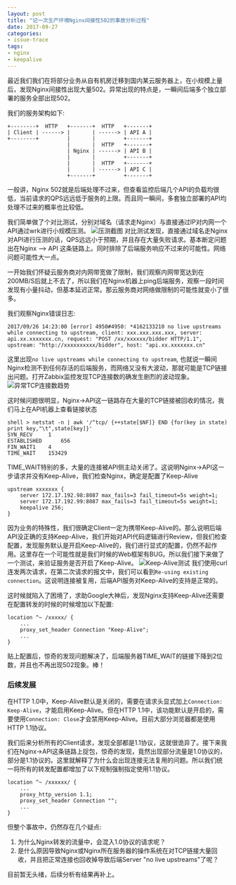 ```yaml
---
layout: post
title: "记一次生产环境Nginx间接性502的事故分析过程"
date: 2017-09-27
categories:
- issue-trace
tags:
- nginx
- keepalive
---
```



最近我们我们在将部分业务从自有机房迁移到国内某云服务器上，在小规模上量后，发现Nginx间接性出现大量502。异常出现的特点是，一瞬间后端多个独立部署的服务全部出现502。

我们的服务架构如下:

```text
+--------+  HTTP   +-------+  HTTP   +-------+
| Client | ------> |       | ------> | API A |
+--------+         |       |         +-------+
                   |       |  HTTP   +-------+
                   | Nginx | ------> | API B |
                   |       |         +-------+
                   |       |  HTTP   +-------+
                   |       | ------> | API C |
                   +-------+         +-------+
```

一般讲，Nginx 502就是后端处理不过来，但查看监控后端几个API的负载均很低，当前请求的QPS远远低于服务的上限。而且同一瞬间，多套独立部署的API均处理不过来的概率也比较低。

<!-- more -->

我们简单做了个对比测试，分别对域名（请求走Nginx）与直接通过IP对内网一个API通过wrk进行小规模压测。
![压测截图](http://xiezefan.qiniudn.com/压测截图.png)
对比测试发现，直接通过域名走Nginx对API进行压测的话，QPS远远小于预期，并且存在大量失败请求。基本断定问题出在Nginx —> API 这条链路上。同时排除了后端服务响应不过来的可能性。网络问题可能性大一点。

一开始我们怀疑云服务商对内网带宽做了限制，我们观察内网带宽达到在200MB/S后就上不去了，所以我们在Nginx机器上ping后端服务，观察一段时间发现有小量抖动，但基本延迟正常。那云服务商对网络做限制的可能性就变小了很多。

我们观察Nginx错误日志:

```text
2017/09/26 14:23:00 [error] 4950#4950: *4162133210 no live upstreams while connecting to upstream, client: xxx.xxx.xxx.xxx, server: api.xx.xxxxxxx.cn, request: "POST /xx/xxxxxx/bidder HTTP/1.1", upstream: "http://xxxxxxxxxx/bidder", host: "api.xx.xxxxxxx.cn"
```
这里出现`no live upstreams while connecting to upstream`, 也就说一瞬间Nginx检测不到任何存活的后端服务，而网络又没有大波动，那就可能是TCP链接出问题。打开Zabbix监控发现TCP连接数的确发生剧烈的波动现象。
![异常TCP连接数趋势](http://xiezefan.qiniudn.com/异常TCP连接数趋势.png)

这时候问题很明显，Nginx->API这一链路存在大量的TCP链接被回收的情况，我们马上在API机器上查看链接状态

```text
shell > netstat -n | awk '/^tcp/ {++state[$NF]} END {for(key in state) print key,"\t",state[key]}'
SYN_RECV 	 1
ESTABLISHED 	 656
FIN_WAIT1 	 4
TIME_WAIT 	 153429
```

TIME_WAIT特别的多，大量的连接被API侧主动关闭了。这说明Nginx->API这一步请求并没有Keep-Alive，我们检查Nginx，确定是配置了Keep-Alive

```
upstream xxxxxxx {
    server 172.17.192.98:8087 max_fails=3 fail_timeout=5s weight=1;
    server 172.17.192.99:8087 max_fails=3 fail_timeout=5s weight=1;
    keepalive 256;
}
```

因为业务的特殊性，我们很确定Client一定为携带Keep-Alive的。那么说明后端API没正确的支持Keep-Alive，我们开始对API代码逻辑进行Review，但我们检查配置，发现服务默认是开启Keep-Alive的，我们进行显式的配置，仍然不起作用。这里存在一个可能性就是我们时候的Web框架有BUG。所以我们接下来做了一个测试，来验证服务是否开启了Keep-Alive。
![Keep-Alive测试](http://xiezefan.qiniudn.com/Keep-Alive测试.png)
我们使用curl连发两次请求，在第二次请求的报文中，我们可以看到`Re-using existing connection`。这说明连接被复用，后端API服务对Keep-Alive的支持是正常的。

这时候就陷入了困境了，求助Google大神后，发现Nginx支持Keep-Alive还需要在配置转发的时候的时候增加以下配置:

```
location ^~ /xxxxx/ {
    ...
    proxy_set_header Connection "Keep-Alive";
    ...
}
```

贴上配置后，惊奇的发现问题解决了，后端服务器TIME_WAIT的链接下降到2位数，并且也不再出现502现象。棒！


### 后续发展

在HTTP 1.0中，Keep-Alive默认是关闭的，需要在请求头显式加上`Connection: Keep-Alive`，才能启用Keep-Alive。但在HTTP 1.1中，该功能默认是开启的，需要使用`Connection: Close`才会禁用Keep-Alive。目前大部分浏览器都是使用HTTP 1.1协议。

我们后来分析所有的Client请求，发现全部都是1.1协议，这就很诡异了。接下来我们在Nginx->API这条链路上捉包，惊奇的发现，竟然出现部分流量是1.0协议的，部分是1.1协议的。这里就解释了为什么会出现连接无法复用的问题。所以我们统一将所有的转发配置都增加了以下规制强制指定使用1.1协议。

```
location ^~ /xxxxxx/ {
    ...
    proxy_http_version 1.1;
    proxy_set_header Connection "";
    ...
}
```

但整个事故中，仍然存在几个疑点:

1. 为什么Nginx转发的流量中，会混入1.0协议的请求呢？
2. 是什么原因导致Nginx或Nginx所在服务器的操作系统在对TCP链接大量回收，并且把正常连接也回收掉导致后端Server "no live upstreams"了呢？

目前暂无头绪，后续分析有结果再补上。







